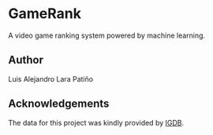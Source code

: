 # GameRank

A video game ranking system powered by machine learning.

## Author
Luis Alejandro Lara Patiño

## Acknowledgements
The data for this project was kindly provided by [IGDB](https://www.igdb.com/discover).
